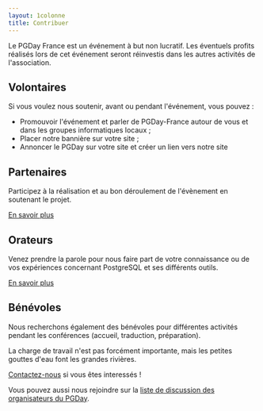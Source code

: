 ```yaml
---
layout: 1colonne
title: Contribuer
---
```



Le PGDay France est un événement à but non lucratif. 
Les éventuels profits réalisés lors de cet événement seront réinvestis dans 
les autres activités de l'association.

## Volontaires
        
Si vous voulez nous soutenir, avant ou pendant l'événement, vous pouvez :
      
* Promouvoir l'événement et parler de PGDay-France autour de vous et
  dans les groupes informatiques locaux ;
* Placer notre bannière sur votre site ;
* Annoncer le PGDay sur votre site et créer un lien vers notre site

## Partenaires

Participez à la réalisation et au bon déroulement de l'évènement en
soutenant le projet.

[En savoir plus](http://wiki.postgresql.fr/pgday2019:campagne_de_partenariat)


## Orateurs

Venez prendre la parole pour nous faire part de votre connaissance ou
de vos expériences concernant PostgreSQL et ses différents outils.

<a class="btn btn-default" href="/appel.html" role="button">
En savoir plus 
</a>

## Bénévoles
      
Nous recherchons également des bénévoles pour différentes activités
pendant les conférences (accueil, traduction, préparation).

La charge de travail n'est pas forcément importante, mais les petites
gouttes d'eau font les grandes rivières.
      
<a href="contact.html">Contactez-nous</a> si vous êtes interessés !
  
Vous pouvez aussi nous rejoindre sur la 
<a href="http://listes.postgresql.fr/cgi-bin/mailman/listinfo/pgdayfr">liste
         de discussion des organisateurs du PGDay</a>.


